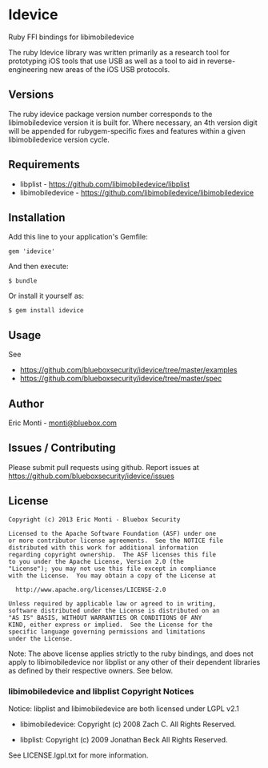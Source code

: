 # Idevice

Ruby FFI bindings for libimobiledevice

The ruby Idevice library was written primarily as a research tool for
prototyping iOS tools that use USB as well as a tool to aid in 
reverse-engineering new areas of the iOS USB protocols.

## Versions

The ruby idevice package version number corresponds to the libimobiledevice
version it is built for. Where necessary, an 4th version digit will be
appended for rubygem-specific fixes and features within a given
libimobiledevice version cycle.

## Requirements

- libplist - https://github.com/libimobiledevice/libplist
- libimobiledevice - https://github.com/libimobiledevice/libimobiledevice

## Installation

Add this line to your application's Gemfile:

    gem 'idevice'

And then execute:

    $ bundle

Or install it yourself as:

    $ gem install idevice

## Usage

See 

- https://github.com/blueboxsecurity/idevice/tree/master/examples
- https://github.com/blueboxsecurity/idevice/tree/master/spec

## Author

Eric Monti - monti@bluebox.com


## Issues / Contributing

Please submit pull requests using github.
Report issues at https://github.com/blueboxsecurity/idevice/issues


## License


    Copyright (c) 2013 Eric Monti - Bluebox Security

    Licensed to the Apache Software Foundation (ASF) under one
    or more contributor license agreements.  See the NOTICE file
    distributed with this work for additional information
    regarding copyright ownership.  The ASF licenses this file
    to you under the Apache License, Version 2.0 (the
    "License"); you may not use this file except in compliance
    with the License.  You may obtain a copy of the License at

      http://www.apache.org/licenses/LICENSE-2.0

    Unless required by applicable law or agreed to in writing,
    software distributed under the License is distributed on an
    "AS IS" BASIS, WITHOUT WARRANTIES OR CONDITIONS OF ANY
    KIND, either express or implied.  See the License for the
    specific language governing permissions and limitations
    under the License.


Note: The above license applies strictly to the ruby bindings, and does
not apply to libimobiledevice nor libplist or any other of their dependent
libraries as defined by their respective owners. See below.

### libimobiledevice and libplist Copyright Notices

Notice: libplist and libimobiledevice are both licensed under LGPL v2.1

* libimobiledevice: Copyright (c) 2008 Zach C. All Rights Reserved.

* libplist: Copyright (c) 2009 Jonathan Beck All Rights Reserved.

See LICENSE.lgpl.txt for more information.
